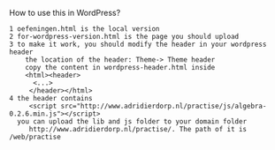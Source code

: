 How to use this in WordPress?

    1 oefeningen.html is the local version
    2 for-wordpress-version.html is the page you should upload
    3 to make it work, you should modify the header in your wordpress header
        the location of the header: Theme-> Theme header
        copy the content in wordpress-header.html inside 
        <html><header>
          <...>
         </header></html>
    4 the header contains 
         <script src="http://www.adridierdorp.nl/practise/js/algebra-0.2.6.min.js"></script>
      you can upload the lib and js folder to your domain folder
         http://www.adridierdorp.nl/practise/. The path of it is /web/practise
